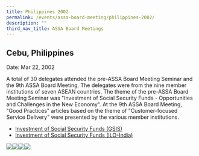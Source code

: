 ```yaml
---
title: Philippines 2002
permalink: /events/assa-board-meeting/philippines-2002/
description: ""
third_nav_title: ASSA Board Meetings
---
```

## Cebu, Philippines
Date: Mar 22, 2002

A total of 30 delegates attended the pre-ASSA Board Meeting Seminar and the 9th ASSA Board Meeting. The delegates were from the nine member institutions of seven ASEAN countries. The theme of the pre-ASSA Board Meeting Seminar was "Investment of Social Security Funds - Opportunities and Challenges in the New Economy". At the 9th ASSA Board Meeting, "Good Practices" articles based on the theme of "Customer-focused Service Delivery" were presented by the various member institutions.


* [Investment of Social Security Funds (GSIS)](/files/ASSA%20Board%20Meeting/Philippines%202002/Investment%20of%20Social%20Security%20Funds%20(GSIS).pdf)
* [Investment of Social Security Funds (ILO-India)](/files/ASSA%20Board%20Meeting/Philippines%202002/Investment%20of%20Social%20Security%20Funds%20(ILO-India).pdf)

![](/images/Board%20Meeting/Philippines%202002/Philippines-2002-1.jpg)![](/images/Board%20Meeting/Philippines%202002/Philippines-2002-2.jpg)![](/images/Board%20Meeting/Philippines%202002/Philippines-2002-3.jpg)![](/images/Board%20Meeting/Philippines%202002/Philippines-2002-4.jpg)